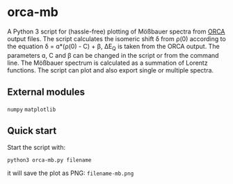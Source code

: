# orca-mb
A Python 3 script for (hassle-free) plotting of Mößbauer spectra from [ORCA](https://orcaforum.kofo.mpg.de) 
output files. The script calculates the isomeric shift δ from ρ(0) according to the equation δ = ɑ*(ρ(0) - C) + β, 
ΔE<sub>Q</sub> is taken from the ORCA output. 
The parameters ɑ, C and β can be changed in the script or from the command line. The Mößbauer spectrum is calculated as a summation
of Lorentz functions. The script can plot and also export single or multiple spectra. 

## External modules
 `numpy` 
 `matplotlib`
 
## Quick start
 Start the script with:
```console
python3 orca-mb.py filename
```
it will save the plot as PNG:
`filename-mb.png`
